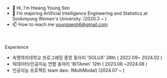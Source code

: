 - 👋 Hi, I’m Hwang Young Seo 
- 👀 I’m majoring Artificial Intelligence Engineering and Statistics at Sookmyung Women's University. (2020.3 ~ )
- 📫 How to reach me youngseoh6@gmail.com
<br>
<br>
Experience

- 숙명여자대학교 프로그래밍 중앙 동아리 'SOLUX' 28th ( 2022.09~ 2024.02 ) 
- 빅데이터/인공지능 연합 동아리 'BITAmin' 12th ( 2023.08 ~2024.08 )
- 인공지능 프로젝트  team daiv. (MultiModal) (2024.07 ~ ) 


<!---
youngseoh/youngseoh is a ✨ special ✨ repository because its `README.md` (this file) appears on your GitHub profile.
You can click the Preview link to take a look at your changes.
--->
